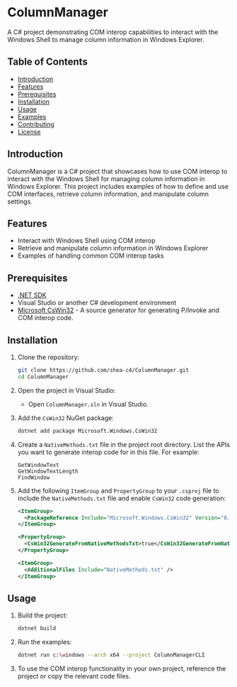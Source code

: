 # ColumnManager

A C# project demonstrating COM interop capabilities to interact with the Windows Shell to manage column information in Windows Explorer.

## Table of Contents

- [Introduction](#introduction)
- [Features](#features)
- [Prerequisites](#prerequisites)
- [Installation](#installation)
- [Usage](#usage)
- [Examples](#examples)
- [Contributing](#contributing)
- [License](#license)

## Introduction

ColumnManager is a C# project that showcases how to use COM interop to interact with the Windows Shell for managing column information in Windows Explorer. This project includes examples of how to define and use COM interfaces, retrieve column information, and manipulate column settings.

## Features

- Interact with Windows Shell using COM interop
- Retrieve and manipulate column information in Windows Explorer
- Examples of handling common COM interop tasks

## Prerequisites

- [.NET SDK](https://dotnet.microsoft.com/download)
- Visual Studio or another C# development environment
- [Microsoft CsWin32](https://github.com/microsoft/CsWin32) - A source generator for generating P/Invoke and COM interop code.

## Installation

1. Clone the repository:
    ```sh
    git clone https://github.com/shea-c4/ColumnManager.git
    cd ColumnManager
    ```

2. Open the project in Visual Studio:
    - Open `ColumnManager.sln` in Visual Studio.

3. Add the `CsWin32` NuGet package:
    ```sh
    dotnet add package Microsoft.Windows.CsWin32
    ```

4. Create a `NativeMethods.txt` file in the project root directory. List the APIs you want to generate interop code for in this file. For example:
    ```
    GetWindowText
    GetWindowTextLength
    FindWindow
    ```

5. Add the following `ItemGroup` and `PropertyGroup` to your `.csproj` file to include the `NativeMethods.txt` file and enable `CsWin32` code generation:
    ```xml
    <ItemGroup>
      <PackageReference Include="Microsoft.Windows.CsWin32" Version="0.1.506-beta" />
    </ItemGroup>

    <PropertyGroup>
      <CsWin32GenerateFromNativeMethodsTxt>true</CsWin32GenerateFromNativeMethodsTxt>
    </PropertyGroup>

    <ItemGroup>
      <AdditionalFiles Include="NativeMethods.txt" />
    </ItemGroup>
    ```

## Usage

1. Build the project:
    ```sh
    dotnet build
    ```

2. Run the examples:
    ```sh
    dotnet run c:\windows --arch x64 --project ColumnManagerCLI
    ```

3. To use the COM interop functionality in your own project, reference the project or copy the relevant code files.

